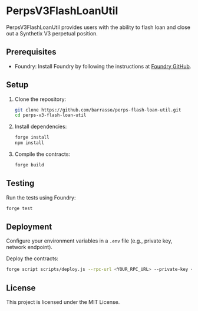 # PerpsV3FlashLoanUtil

PerpsV3FlashLoanUtil provides users with the ability to flash loan and close out a Synthetix V3 perpetual position.

## Prerequisites

- Foundry: Install Foundry by following the instructions at [Foundry GitHub](https://github.com/gakonst/foundry).

## Setup

1. Clone the repository:

   ```bash
   git clone https://github.com/barrasso/perps-flash-loan-util.git
   cd perps-v3-flash-loan-util
   ```

2. Install dependencies:

   ```bash
   forge install
   npm install
   ```

3. Compile the contracts:

   ```bash
   forge build
   ```

## Testing

Run the tests using Foundry:

```bash
forge test
```

## Deployment

Configure your environment variables in a `.env` file (e.g., private key, network endpoint).

Deploy the contracts:

```bash
forge script scripts/deploy.js --rpc-url <YOUR_RPC_URL> --private-key <YOUR_PRIVATE_KEY> --broadcast
```

## License

This project is licensed under the MIT License.
